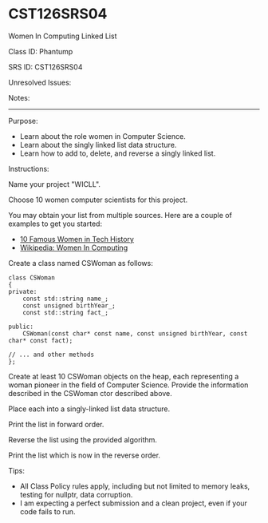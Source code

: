 # CST126SRS04  
Women In Computing Linked List  


Class ID: Phantump

SRS ID: CST126SRS04  

Unresolved Issues: 

Notes: 

---

Purpose:  

- Learn about the role women in Computer Science.  
- Learn about the singly linked list data structure.  
- Learn how to add to, delete, and reverse a singly linked list.  

Instructions:  


Name your project "WICLL".  

Choose 10 women computer scientists for this project.  

You may obtain your list from multiple sources. Here are a couple of examples to get you started:

- [10 Famous Women in Tech History](https://insights.dice.com/2016/03/14/10-famous-women-in-tech-history/)
- [Wikipedia: Women In Computing](https://en.wikipedia.org/wiki/Women_in_computing)

Create a class named CSWoman as follows:  

```
class CSWoman  
{  
private:  
    const std::string name_;  
    const unsigned birthYear_;  
    const std::string fact_;  

public:  
    CSWoman(const char* const name, const unsigned birthYear, const char* const fact);

// ... and other methods  
};  
```

Create at least 10 CSWoman objects on the heap, each representing a woman pioneer in the field of Computer Science. Provide the information described in the CSWoman ctor described above.  

Place each into a singly-linked list data structure.  

Print the list in forward order.  

Reverse the list using the provided algorithm.  

Print the list which is now in the reverse order.  

Tips:  

- All Class Policy rules apply, including but not limited to memory leaks, testing for nullptr, data corruption.  
- I am expecting a perfect submission and a clean project, even if your code fails to run.  
